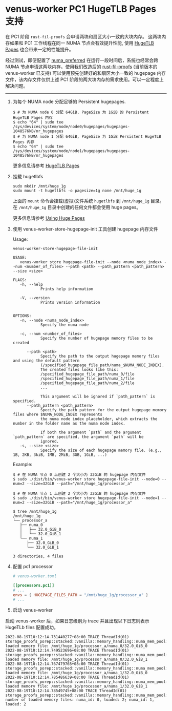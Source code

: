 # venus-worker PC1 HugeTLB Pages 支持
在 PC1 阶段 `rust-fil-proofs` 会申请两块和扇区大小一致的大块内存。 这两块内存如果和 PC1 工作线程在同一 NUMA 节点会有效提升性能, 使用 [HugeTLB Pages](https://www.kernel.org/doc/html/v5.16/admin-guide/mm/hugetlbpage.html) 也会带来一定的性能提升。

经过测试，即便配置了 [numa_preferred](./03.venus-worker%E7%9A%84%E9%85%8D%E7%BD%AE%E8%A7%A3%E6%9E%90.md#processorsstage_name) 在运行一段时间后，系统也经常会跨 NUMA 节点申请这两块内存。使用我们改造后的 [rust-fil-proofs](https://github.com/ipfs-force-community/rust-fil-proofs/tree/force/master_v11.1.1) (当前版本的 venus-worker 已支持) 可以使用预先创建好的和扇区大小一致的 hugepage 内存文件，该内存文件仅供上述 PC1 阶段的两大块内存的需求使用。可以一定程度上解决问题。

---

1. 为每个 NUMA node 分配足够的 Persistent hugepages.
   ```shell
   $ # 为 NUMA node 0 分配 64GiB, PageSize 为 1GiB 的 Persistent HugeTLB Pages 内存
   $ echo "64" | sudo tee /sys/devices/system/node/node0/hugepages/hugepages-1048576kB/nr_hugepages
   $ # 为 NUMA node 1 分配 64GiB, PageSize 为 1GiB Persistent HugeTLB Pages 内存
   $ echo "64" | sudo tee /sys/devices/system/node/node1/hugepages/hugepages-1048576kB/nr_hugepages
   ```
   更多信息请参考 [HugeTLB Pages](https://www.kernel.org/doc/html/v5.16/admin-guide/mm/hugetlbpage.html) 

2. 挂载 hugetlbfs
   ```shell
   sudo mkdir /mnt/huge_1g
   sudo mount -t hugetlbfs -o pagesize=1g none /mnt/huge_1g
   ```
   上面的 `mount` 命令会挂载(虚拟)文件系统 `hugetlbfs` 到 `/mnt/huge_1g` 目录。在 `/mnt/huge_1g` 目录中创建的任何文件都会使用 huge pages。

   更多信息请参考 [Using Huge Pages](https://www.kernel.org/doc/html/v5.16/admin-guide/mm/hugetlbpage.html#using-huge-pages)

3. 使用 venus-worker-store-hugepage-init 工具创建 hugepage 内存文件
   
   Usage:
   ```
   venus-worker-store-hugepage-file-init 

   USAGE:
      venus-worker store hugepage-file-init --node <numa_node_index> --num <number_of_files> --path <path> --path_pattern <path_pattern> --size <size>

   FLAGS:
      -h, --help       
               Prints help information

      -V, --version    
               Prints version information


   OPTIONS:
      -n, --node <numa_node_index>         
               Specify the numa node

      -c, --num <number_of_files>          
               Specify the number of hugepage memory files to be created

         --path <path>                    
               Specify the path to the output hugepage memory files and using the default pattern
               (/specified_hugepage_file_path/numa_$NUMA_NODE_INDEX).
               The created files looks like this:
               /specified_hugepage_file_path/numa_0/file
               /specified_hugepage_file_path/numa_1/file
               /specified_hugepage_file_path/numa_2/file
               ...
               
               This argument will be ignored if `path_pattern` is specified.
         --path_pattern <path_pattern>    
               Specify the path pattern for the output hugepage memory files where $NUMA_NODE_INDEX represents 
               the numa node index placeholder, which extracts the number in the folder name as the numa node index.
               
               If both the argument `path` and the argument `path_pattern` are specified, the argument `path` will be
               ignored.
      -s, --size <size>                    
               Specify the size of each hugepage memory file. (e.g., 1B, 2KB, 3kiB, 1MB, 2MiB, 3GB, 1GiB, ...)

   ```

   Example:
   ```shell
   $ # 在 NUMA 节点 0 上创建 2 个大小为 32GiB 的 hugepage 内存文件
   $ sudo ./dist/bin/venus-worker store hugepage-file-init --node=0 --num=2 --size=32GiB --path="/mnt/huge_1g/processor_a"

   $ # 在 NUMA 节点 1 上创建 2 个大小为 32GiB 的 hugepage 内存文件
   $ sudo ./dist/bin/venus-worker store hugepage-file-init --node=1 --num=2 --size=32GiB --path="/mnt/huge_1g/processor_a"

   $ tree /mnt/huge_1g
   /mnt/huge_1g
   └── processor_a
      ├── numa_0
      │   ├── 32.0_GiB_0
      │   └── 32.0_GiB_1
      └── numa_1
         ├── 32.0_GiB_0
         └── 32.0_GiB_1

   3 directories, 4 files
   ```
4. 配置 pc1 processor
   ```toml
   # venus-worker.toml

   [[processors.pc1]]
   # ...
   envs = { HUGEPAGE_FILES_PATH = "/mnt/huge_1g/processor_a" }
   # ...

   ```

5. 启动 venus-worker

  启动 venus-worker 后，如果日志级别为 trace 并且出现以下日志则表示 HugeTLb files 配置成功。
  ```
  2022-08-19T10:12:14.731440277+08:00 TRACE ThreadId(01) storage_proofs_porep::stacked::vanilla::memory_handling::numa_mem_pool: loaded memory file: /mnt/huge_1g/processor_a/numa_0/32.0_GiB_0
  2022-08-19T10:12:14.749523696+08:00 TRACE ThreadId(01) storage_proofs_porep::stacked::vanilla::memory_handling::numa_mem_pool: loaded memory file: /mnt/huge_1g/processor_a/numa_0/32.0_GiB_1
  2022-08-19T10:12:14.767479765+08:00 TRACE ThreadId(01) storage_proofs_porep::stacked::vanilla::memory_handling::numa_mem_pool: loaded memory file: /mnt/huge_1g/processor_a/numa_1/32.0_GiB_0
  2022-08-19T10:12:14.785486639+08:00 TRACE ThreadId(01) storage_proofs_porep::stacked::vanilla::memory_handling::numa_mem_pool: loaded memory file: /mnt/huge_1g/processor_a/numa_1/32.0_GiB_1
  2022-08-19T10:12:14.78549745+08:00 TRACE ThreadId(01) storage_proofs_porep::stacked::vanilla::memory_handling::numa_mem_pool: number of loaded memory files: numa_id: 0, loaded: 2; numa_id: 1, loaded: 2
  ```

